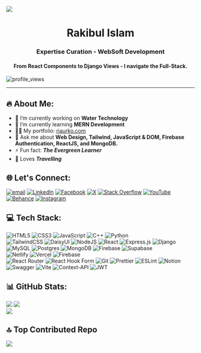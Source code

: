 [![](https://media.licdn.com/dms/image/v2/D4D16AQGCsJ7EUmkD2A/profile-displaybackgroundimage-shrink_350_1400/B4DZZsyLEIHwAc-/0/1745581814617?e=1750896000&v=beta&t=kvCR3rfECtxyb25QStLnzQpDNs97dyGLWc80yvejpnY)]()
<h1 align="center">Rakibul Islam</h1>
<h3 align="center">Expertise Curation - WebSoft Development</h3>
<h4 align="center">From React Components to Django Views - I navigate the Full-Stack.</h4>
<img src="https://komarev.com/ghpvc/?username=riaurko&label=Profile%20Viewers&color=00a000&style=flat" alt="profile_views" /></p>

---

## :fire: About Me:
- :telescope: I’m currently working on **Water Technology**
- :seedling: I’m currently learning **MERN Development**
- :technologist: My portfolio: [riaurko.com](https://riaurko.com)
- :speech_balloon: Ask me about **Web Design, Tailwind, JavaScript & DOM, Firebase Authentication, ReactJS, and MongoDB.**
- :zap: Fun fact: ***The Evergreen Learner***
- :heartbeat: Loves ***Travelling***

## :globe_with_meridians: Let's Connect:
[![email](https://img.shields.io/badge/Email-D14836?logo=gmail&logoColor=white)](mailto:riaurko@gmail.com) 
[![LinkedIn](https://img.shields.io/badge/LinkedIn-%230077B5.svg?logo=linkedin&logoColor=white)](https://linkedin.com/in/riaurko)
[![Facebook](https://img.shields.io/badge/Facebook-%231877F2.svg?logo=Facebook&logoColor=white)](https://facebook.com/riaurko)
[![X](https://img.shields.io/badge/X-black.svg?logo=X&logoColor=white)](https://x.com/riaurko)
[![Stack Overflow](https://img.shields.io/badge/-Stackoverflow-FE7A16?logo=stack-overflow&logoColor=white)](https://stackoverflow.com/users/29758519)
[![YouTube](https://img.shields.io/badge/YouTube-%23FF0000.svg?logo=YouTube&logoColor=white)](https://youtube.com/@riaurko)
[![Behance](https://img.shields.io/badge/Behance-1769ff?logo=behance&logoColor=white)](https://behance.net/riaurkod2d8)
[![Instagram](https://img.shields.io/badge/Instagram-%23E4405F.svg?logo=Instagram&logoColor=white)](https://instagram.com/riaurko)

## :computer: Tech Stack:
![HTML5](https://img.shields.io/badge/html5-%23E34F26.svg?style=for-the-badge&logo=html5&logoColor=white&color=orangered)
![CSS3](https://img.shields.io/badge/css3-%231572B6.svg?style=for-the-badge&logo=css3&logoColor=white&color=royalblue)
![JavaScript](https://img.shields.io/badge/javascript-%23323330.svg?style=for-the-badge&logo=javascript&logoColor=white&color=yellow)
![C++](https://img.shields.io/badge/c++-%2300599C.svg?style=for-the-badge&logo=c%2B%2B&logoColor=white)
![Python](https://img.shields.io/badge/python-3670A0?style=for-the-badge&logo=python&logoColor=ffdd54)<br/>
![TailwindCSS](https://img.shields.io/badge/tailwindcss-%2338B2AC.svg?style=for-the-badge&logo=tailwind-css&logoColor=white&color=dodgerblue)
![DaisyUI](https://img.shields.io/badge/daisyui-5A0EF8?style=for-the-badge&logo=daisyui&logoColor=white)
![NodeJS](https://img.shields.io/badge/node.js-6DA55F?style=for-the-badge&logo=node.js&logoColor=white)
![React](https://img.shields.io/badge/react-%2320232a.svg?style=for-the-badge&logo=react&logoColor=white&color=royalblue)
![Express.js](https://img.shields.io/badge/express.js-%2320232a.svg?style=for-the-badge&logo=express&logoColor=white)
![Django](https://img.shields.io/badge/django-%23092E20.svg?style=for-the-badge&logo=django&logoColor=white)<br/>
![MySQL](https://img.shields.io/badge/mysql-4479A1.svg?style=for-the-badge&logo=mysql&logoColor=white)
![Postgres](https://img.shields.io/badge/postgres-%23316192.svg?style=for-the-badge&logo=postgresql&logoColor=white)
![MongoDB](https://img.shields.io/badge/MongoDB-%234ea94b.svg?style=for-the-badge&logo=mongodb&logoColor=white)
![Firebase](https://img.shields.io/badge/firebase-%23039BE5.svg?style=for-the-badge&logo=firebase&logoColor=black&color=gold)
![Supabase](https://img.shields.io/badge/Supabase-3ECF8E?style=for-the-badge&logo=supabase&logoColor=white)<br/>
![Netlify](https://img.shields.io/badge/netlify-%2338B2AC.svg?style=for-the-badge&logo=netlify&logoColor=white)
![Vercel](https://img.shields.io/badge/vercel-%23000000.svg?style=for-the-badge&logo=vercel&logoColor=white)
![Firebase](https://img.shields.io/badge/firebase-%23039BE5.svg?style=for-the-badge&logo=firebase&logoColor=black&color=gold)<br/>
![React Router](https://img.shields.io/badge/React_Router-CA4245?style=for-the-badge&logo=react-router&logoColor=white)
![React Hook Form](https://img.shields.io/badge/React%20Hook%20Form-%23EC5990.svg?style=for-the-badge&logo=reacthookform&logoColor=white)
![Git](https://img.shields.io/badge/git-%23F05033.svg?style=for-the-badge&logo=git&logoColor=black)
![Prettier](https://img.shields.io/badge/prettier-%23F7B93E.svg?style=for-the-badge&logo=prettier&logoColor=black)
![ESLint](https://img.shields.io/badge/ESLint-4B3263?style=for-the-badge&logo=eslint&logoColor=white)
![Notion](https://img.shields.io/badge/Notion-%23000000.svg?style=for-the-badge&logo=notion&logoColor=white)
![Swagger](https://img.shields.io/badge/-Swagger-%23Clojure?style=for-the-badge&logo=swagger&logoColor=white)
![Vite](https://img.shields.io/badge/vite-%23646CFF.svg?style=for-the-badge&logo=vite&logoColor=white)
![Context-API](https://img.shields.io/badge/Context--Api-000000?style=for-the-badge&logo=react&logoColor=white)
![JWT](https://img.shields.io/badge/JWT-black?style=for-the-badge&logo=JSON%20web%20tokens&logoColor=white)

## :bar_chart: GitHub Stats:
![](https://github-readme-stats.vercel.app/api?username=riaurko&theme=nightowl&hide_border=true&include_all_commits=false&count_private=false)
![](https://github-readme-stats.vercel.app/api/top-langs/?username=riaurko&theme=nightowl&hide_border=true&include_all_commits=false&count_private=false&layout=compact)<br/>
![](https://nirzak-streak-stats.vercel.app/?user=riaurko&theme=nightowl&hide_border=true)

## :top: Top Contributed Repo
![](https://github-contributor-stats.vercel.app/api?username=riaurko&limit=5&theme=nightowl&hide_border=true&combine_all_yearly_contributions=true)
